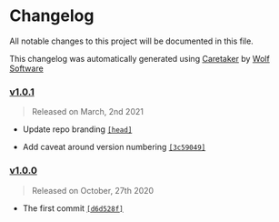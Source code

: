 # Changelog

All notable changes to this project will be documented in this file.


This changelog was automatically generated using [Caretaker](https://github.com/DevelopersToolbox/caretaker) by [Wolf Software](https://github.com/WolfSoftware)

### [v1.0.1](https://github.com/WolfSoftware/contributing/compare/v1.0.0...v1.0.1)

> Released on March, 2nd 2021

- Update repo branding [`[head]`](https://github.com/WolfSoftware/contributing/commit/)

- Add caveat around version numbering [`[3c59049]`](https://github.com/WolfSoftware/contributing/commit/3c59049d3c7bed08b4703c686ad0a932d81cf76c)

### [v1.0.0](https://github.com/WolfSoftware/contributing/releases/v1.0.0)

> Released on October, 27th 2020

- The first commit [`[d6d528f]`](https://github.com/WolfSoftware/contributing/commit/d6d528f3c09641f1a7c6a59c57f595e257470de1)

